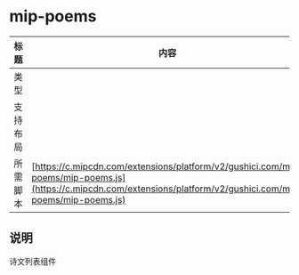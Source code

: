 # mip-poems

标题|内容
----|----
类型|
支持布局|
所需脚本| [https://c.mipcdn.com/extensions/platform/v2/gushici.com/mip-poems/mip-poems.js](https://c.mipcdn.com/extensions/platform/v2/gushici.com/mip-poems/mip-poems.js)

## 说明

诗文列表组件